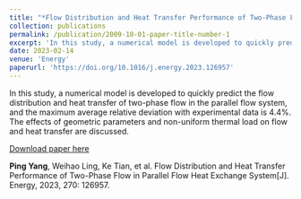 ```yaml
---
title: "*Flow Distribution and Heat Transfer Performance of Two-Phase Flow in Parallel Flow Heat Exchange System*"
collection: publications
permalink: /publication/2009-10-01-paper-title-number-1
excerpt: 'In this study, a numerical model is developed to quickly predict the flow distribution and heat transfer of two-phase flow in the parallel flow system, and the maximum average relative deviation with experimental data is 4.4%. The effects of geometric parameters and non-uniform thermal load on flow and heat transfer are discussed. '
date: 2023-02-14
venue: 'Energy'
paperurl: 'https://doi.org/10.1016/j.energy.2023.126957'
---
```

In this study, a numerical model is developed to quickly predict the flow distribution and heat transfer of two-phase flow in the parallel flow system, and the maximum average relative deviation with experimental data is 4.4%. The effects of geometric parameters and non-uniform thermal load on flow and heat transfer are discussed.

[Download paper here](http://Yp12138.github.io/files/Energy-Yangping-2023-final.pdf)

**Ping Yang**, Weihao Ling, Ke Tian, et al. Flow Distribution and Heat Transfer Performance of Two-Phase Flow in Parallel Flow Heat Exchange System[J]. Energy, 2023, 270: 126957. 
